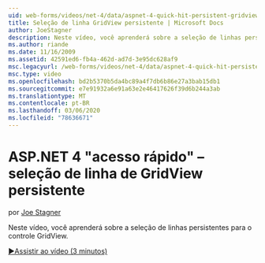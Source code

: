 ```yaml
---
uid: web-forms/videos/net-4/data/aspnet-4-quick-hit-persistent-gridview-row-selection
title: Seleção de linha GridView persistente | Microsoft Docs
author: JoeStagner
description: Neste vídeo, você aprenderá sobre a seleção de linhas persistentes para o controle GridView.
ms.author: riande
ms.date: 11/16/2009
ms.assetid: 42591ed6-fb4a-462d-ad7d-3e95dc628af9
msc.legacyurl: /web-forms/videos/net-4/data/aspnet-4-quick-hit-persistent-gridview-row-selection
msc.type: video
ms.openlocfilehash: bd2b5370b5da4bc89a4f7db6b86e27a3bab15db1
ms.sourcegitcommit: e7e91932a6e91a63e2e46417626f39d6b244a3ab
ms.translationtype: MT
ms.contentlocale: pt-BR
ms.lasthandoff: 03/06/2020
ms.locfileid: "78636671"
---
```

# <a name="aspnet-4-quick-hit--persistent-gridview-row-selection"></a>ASP.NET 4 "acesso rápido" – seleção de linha de GridView persistente

por [Joe Stagner](https://github.com/JoeStagner)

Neste vídeo, você aprenderá sobre a seleção de linhas persistentes para o controle GridView. 

[&#9654;Assistir ao vídeo (3 minutos)](https://channel9.msdn.com/Blogs/ASP-NET-Site-Videos/aspnet-4-quick-hit-persistent-gridview-row-selection)

